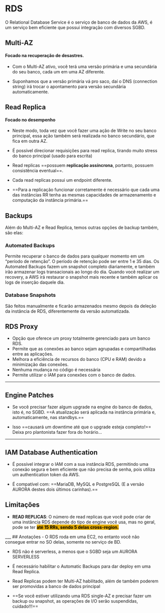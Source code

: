 # RDS
O Relational Database Service é o serviço de banco de dados da AWS, é um 
serviço bem eficiente que possui integração com diversos SGBD.
## Multi-AZ
#### **Focado na recuperação de desastres.**
- Com o Multi-AZ ativo, você terá uma versão primária e uma secundária do seu banco, cada um em uma AZ diferente. 

- Suponhamos que a versão primária vá pro saco, daí o DNS (connection string) irá trocar o apontamento para versão secundária automaticamente.

## Read Replica
#### **Focado no desempenho**
- Neste modo, toda vez que você fazer uma ação de Write no seu banco principal, essa ação também será realizada no banco secundário, que fica em outra AZ.

- É possível direcionar requisições para read replica, tirando muito stress do banco principal (usado para escrita)

- Read replicas ==possuem **replicação assíncrona**, portanto, possuem consistência eventual==.

- Cada read replicas possui um endpoint diferente.

- ==Para a replicação funcionar corretamente é necessário que cada uma das instâncias RR tenha as mesmas capacidades de armazenamento e computação da instância primária.==
## Backups
Além do Multi-AZ e Read Replica, temos outras opções de backup também, são elas: 
### Automated Backups
Permite recuperar o banco de dados para qualquer momento em um 
“período de retençãoˮ. O período de retenção pode ser entre 1 e 35 dias. Os Automated Backups fazem um snapshot completo diariamente, e também irão armazenar logs transacionais ao longo do dia. Quando você realizar um recovery, a AWS irá restaurar o snapshot mais recente e também aplicar os logs de inserção daquele dia.
### Database Snapshots
São feitos manualmente e ficarão armazenados mesmo depois da deleção da instância de RDS, diferentemente da versão automatizada.

## RDS Proxy
- Opção que oferece um proxy totalmente gerenciado para um banco RDS.
- Permite que as conexões ao banco sejam agrupadas e compartilhadas entre as aplicações.
- Melhora a eficiência de recursos do banco (CPU e RAM) devido a minimização das conexões.
- Nenhuma mudança no código é necessária
- Permite utilizar o IAM para conexões com o banco de dados.

___

## Engine Patches
- Se você precisar fazer algum upgrade na engine do banco de dados, isto é, no SGBD. ==A atualização será aplicada na instância primária e, automaticamente, nas standbys.==

- Isso ==causará um downtime até que o upgrade esteja completo!== Deixa pro plantonista fazer fora do horário...

___
## IAM Database Authentication
- É possível integrar o IAM com a sua instância RDS, permitindo uma conexão segura e bem eficiente que não precisa de senha, pois utiliza um authentication token da AWS. 

- É compatível com: ==MariaDB, MySQL e PostgreSQL (E a versão AURORA destes dois últimos carinhas).==
## Limitações
- **READ REPLICAS**: O número de read replicas que você pode criar de uma instância RDS depende do tipo de engine você usa, mas no geral, pode se ter <span style="background-color: #e0a800; color: black;font-weight:bold">
até 15 RRs, sendo 5 delas cross-region.
</span>
___
## Anotações
- O RDS roda em uma EC2, no entanto você não consegue entrar no SO delas, somente no serviço de BD.

- RDS não é serverless, a menos que o SGBD seja um AURORA SERVERLESS

- É necessário habilitar o Automatic Backups para dar deploy em uma Read Replica.

- Read Replicas podem ter Multi-AZ habilitado, além de também poderem ser promovidas a banco de dados principal

- ==Se você estiver utilizando uma RDS single-AZ e precisar fazer um backup ou snapshot, as operações de I/O serão suspendidas, cuidado!!!==